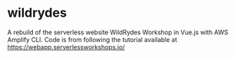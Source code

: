 # wildrydes

A rebuild of the serverless website WildRydes Workshop in Vue.js with AWS Amplify CLI. Code is from following the tutorial available at https://webapp.serverlessworkshops.io/
